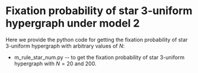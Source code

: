 # Fixation probability of star 3-uniform hypergraph under model 2

Here we provide the python code for getting the fixation probability of star 3-uniform hypergraph with arbitrary values of $N$:

- m_rule_star_num.py -- to get the fixation probability of star 3-uniform hypergraph with $N=20$ and $200$.

